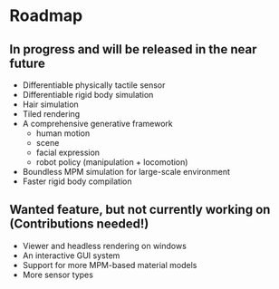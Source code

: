 # Roadmap

## In progress and will be released in the near future
- Differentiable physically tactile sensor
- Differentiable rigid body simulation 
- Hair simulation
- Tiled rendering
- A comprehensive generative framework
    - human motion
    - scene
    - facial expression
    - robot policy (manipulation + locomotion)
- Boundless MPM simulation for large-scale environment
- Faster rigid body compilation

## Wanted feature, but not currently working on (Contributions needed!)
- Viewer and headless rendering on windows
- An interactive GUI system
- Support for more MPM-based material models
- More sensor types
